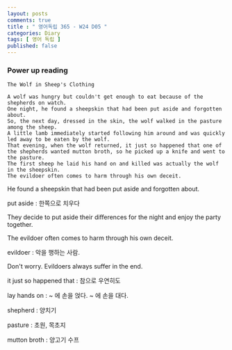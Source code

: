 ```yaml
---
layout: posts
comments: true
title : " 영어독립 365 - W24 D05 "
categories: Diary
tags: [ 영어 독립 ]
published: false
---
```


### Power up reading

```text
The Wolf in Sheep's Clothing

A wolf was hungry but couldn't get enough to eat because of the shepherds on watch.
One night, he found a sheepskin that had been put aside and forgotten about.
So, the next day, dressed in the skin, the wolf walked in the pasture among the sheep.
A little lamb immediately started following him around and was quickly led away to be eaten by the wolf.
That evening, when the wolf returned, it just so happened that one of the shepherds wanted mutton broth, so he picked up a knife and went to the pasture.
The first sheep he laid his hand on and killed was actually the wolf in the sheepskin.
The evildoer often comes to harm through his own deceit.
```

He found a sheepskin that had been put aside and forgotten about.

put aside
 : 한쪽으로 치우다

They decide to put aside their differences for the night and enjoy the party together.

The evildoer often comes to harm through his own deceit.

evildoer
 : 악을 행하는 사람.

Don't worry. Evildoers always suffer in the end.

it just so happened that
 : 참으로 우연히도

lay hands on
 : ~ 에 손을 얹다. ~ 에 손을 대다.

shepherd
 : 양치기

pasture
 : 초원, 목초지

mutton broth
 : 양고기 수프
